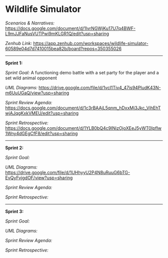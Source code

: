 # Wildlife Simulator

*Scenarios & Narratives:* https://docs.google.com/document/d/1lvrNGWjKu17U7q4BWF-L9mJJFaNusVUTPwi9mKLGR1Q/edit?usp=sharing

*Zenhub Link:* https://app.zenhub.com/workspaces/wildlife-simulator-60589e04d7d7410015bea82b/board?repos=350355026

***

**Sprint 1:**

*Sprint Goal:* A functioning demo battle with a set party for the player and a set wild animal opponent

*UML Diagrams:* https://drive.google.com/file/d/1vcl1Tiv4_47is94PludK43N-m6UuUGaQ/view?usp=sharing

*Sprint Review Agenda:* https://docs.google.com/document/d/1c3rBAAjL5qnm_hDxxMj3Jkc_VihEhTwjAJqgKxkVMEU/edit?usp=sharing

*Sprint Retrospective:* https://docs.google.com/document/d/1YLB0bQ4c9INizOjoXEeJ5yWT0Ipflw1Wny4dGEgCfF8/edit?usp=sharing

***

**Sprint 2:**

*Sprint Goal:*

*UML Diagrams:* https://drive.google.com/file/d/1UHhyyU2P4N8uRuuG6bTG-EvQyFvjgdOF/view?usp=sharing

*Sprint Review Agenda:*

*Sprint Retrospective:*

***

**Sprint 3:**

*Sprint Goal:*

*UML Diagrams:*

*Sprint Review Agenda:*

*Sprint Retrospective:*
